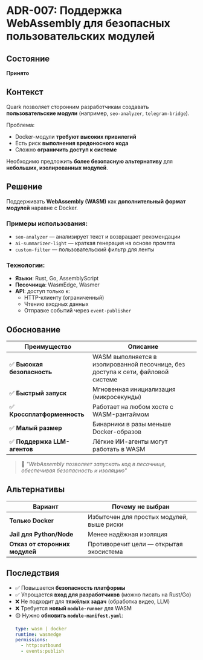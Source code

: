 ﻿# ADR-007: Поддержка WebAssembly для безопасных пользовательских модулей

## Состояние
**Принято**

## Контекст
Quark позволяет сторонним разработчикам создавать **пользовательские модули** (например, `seo-analyzer`, `telegram-bridge`).

Проблема:
- Docker-модули **требуют высоких привилегий**
- Есть риск **выполнения вредоносного кода**
- Сложно **ограничить доступ к системе**

Необходимо предложить **более безопасную альтернативу** для **небольших, изолированных модулей**.

## Решение
Поддерживать **WebAssembly (WASM)** как **дополнительный формат модулей** наравне с Docker.

### Примеры использования:
- `seo-analyzer` — анализирует текст и возвращает рекомендации
- `ai-summarizer-light` — краткая генерация на основе промпта
- `custom-filter` — пользовательский фильтр для ленты

### Технологии:
- **Языки**: Rust, Go, AssemblyScript
- **Песочница**: WasmEdge, Wasmer
- **API**: доступ только к:
  - HTTP-клиенту (ограниченный)
  - Чтению входных данных
  - Отправке событий через `event-publisher`

## Обоснование
| Преимущество | Описание |
|-------------|---------|
| ✅ **Высокая безопасность** | WASM выполняется в изолированной песочнице, без доступа к сети, файловой системе |
| ✅ **Быстрый запуск** | Мгновенная инициализация (микросекунды) |
| ✅ **Кроссплатформенность** | Работает на любом хосте с WASM-рантаймом |
| ✅ **Малый размер** | Бинарники в разы меньше Docker-образов |
| ✅ **Поддержка LLM-агентов** | Лёгкие ИИ-агенты могут работать в WASM |

> 📌  _"WebAssembly позволяет запускать код в песочнице, обеспечивая безопасность и изоляцию"_

## Альтернативы
| Вариант | Почему не выбран |
|--------|------------------|
| **Только Docker** | Избыточен для простых модулей, выше риски |
| **Jail для Python/Node** | Менее надёжная изоляция |
| **Отказ от сторонних модулей** | Противоречит цели — открытая экосистема |

## Последствия
- ✅ Повышается **безопасность платформы**
- ✅ Упрощается **вход для разработчиков** (можно писать на Rust/Go)
- ❌ Не подходит для **тяжёлых задач** (обработка видео, LLM)
- ❌ Требуется **новый `module-runner`** для WASM
- 🟡 Нужно **обновить `module-manifest.yaml`**:
  ```yaml
  type: wasm | docker
  runtime: wasmedge
  permissions:
    - http:outbound
    - events:publish
  ```